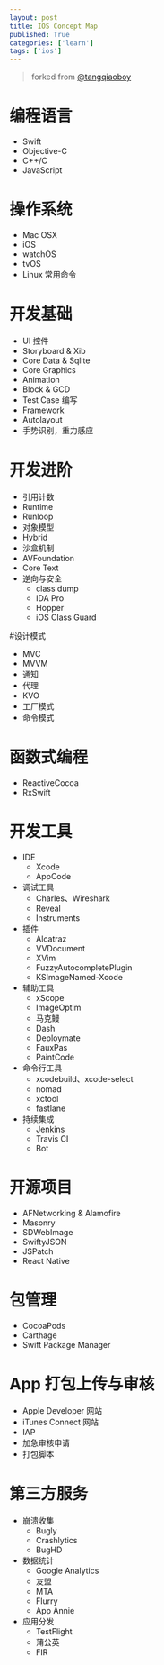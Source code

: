 ```yaml
---
layout: post
title: IOS Concept Map
published: True
categories: ['learn']
tags: ['ios']
---
```


>forked from [@tangqiaoboy](https://gist.github.com/tangqiaoboy)

<!--more-->

# 编程语言
 - Swift
 - Objective-C
 - C++/C
 - JavaScript

# 操作系统
 - Mac OSX
 - iOS
 - watchOS
 - tvOS
 - Linux 常用命令

# 开发基础
 - UI 控件
 - Storyboard & Xib
 - Core Data & Sqlite
 - Core Graphics
 - Animation
 - Block & GCD
 - Test Case 编写
 - Framework
 - Autolayout
 - 手势识别，重力感应


# 开发进阶
 - 引用计数
 - Runtime
 - Runloop
 - 对象模型
 - Hybrid
 - 沙盒机制
 - AVFoundation
 - Core Text
 - 逆向与安全
   - class dump
   - IDA Pro
   - Hopper
   - iOS Class Guard

#设计模式
 - MVC
 - MVVM
 - 通知
 - 代理
 - KVO
 - 工厂模式
 - 命令模式

# 函数式编程
 - ReactiveCocoa
 - RxSwift

# 开发工具
  - IDE
    - Xcode
    - AppCode
  - 调试工具
    - Charles、Wireshark
    - Reveal
    - Instruments
  - 插件
    - Alcatraz
    - VVDocument
    - XVim
    - FuzzyAutocompletePlugin
    - KSImageNamed-Xcode
  - 辅助工具
    - xScope
    - ImageOptim
    - 马克鳗
    - Dash
    - Deploymate
    - FauxPas
    - PaintCode
  - 命令行工具
    - xcodebuild、xcode-select
    - nomad
    - xctool
    - fastlane
  - 持续集成
    - Jenkins
    - Travis CI
    - Bot

# 开源项目
 - AFNetworking & Alamofire
 - Masonry
 - SDWebImage
 - SwiftyJSON
 - JSPatch
 - React Native

# 包管理
  - CocoaPods
  - Carthage
  - Swift Package Manager

# App 打包上传与审核
  - Apple Developer 网站
  - iTunes Connect 网站
  - IAP
  - 加急审核申请
  - 打包脚本

# 第三方服务
 - 崩溃收集
    - Bugly
    - Crashlytics
    - BugHD
 - 数据统计
    - Google Analytics
    - 友盟
    - MTA
    - Flurry
    - App Annie
 - 应用分发
    - TestFlight
    - 蒲公英
    - FIR
